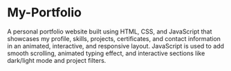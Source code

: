 # My-Portfolio
A personal portfolio website built using HTML, CSS, and JavaScript that showcases my profile, skills, projects, certificates, and contact information in an animated, interactive, and responsive layout. JavaScript is used to add smooth scrolling, animated typing effect, and interactive sections like dark/light mode and project filters.
